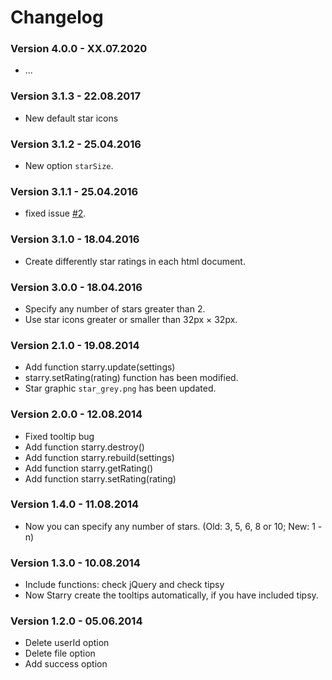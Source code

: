 # Changelog

### Version 4.0.0 - XX.07.2020

- ...

### Version 3.1.3 - 22.08.2017

- New default star icons

### Version 3.1.2 - 25.04.2016

- New option `starSize`.

### Version 3.1.1 - 25.04.2016

- fixed issue [#2](https://github.com/Teddy95/Starry/issues/2).

### Version 3.1.0 - 18.04.2016

- Create differently star ratings in each html document.

### Version 3.0.0 - 18.04.2016

- Specify any number of stars greater than 2.
- Use star icons greater or smaller than 32px × 32px.

### Version 2.1.0 - 19.08.2014

- Add function starry.update(settings)
- starry.setRating(rating) function has been modified.
- Star graphic `star_grey.png` has been updated.

### Version 2.0.0 - 12.08.2014

- Fixed tooltip bug
- Add function starry.destroy()
- Add function starry.rebuild(settings)
- Add function starry.getRating()
- Add function starry.setRating(rating)

### Version 1.4.0 - 11.08.2014

- Now you can specify any number of stars. (Old: 3, 5, 6, 8 or 10; New: 1 - n)

### Version 1.3.0 - 10.08.2014

- Include functions: check jQuery and check tipsy
- Now Starry create the tooltips automatically, if you have included tipsy.

### Version 1.2.0 - 05.06.2014

- Delete userId option
- Delete file option
- Add success option
